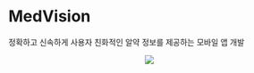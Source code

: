 # MedVision

정확하고 신속하게 사용자 친화적인 알약 정보를 제공하는 모바일 앱 개발

<p align="center">
  <img src="https://github.com/kimgiraffe/MedVision_FrontEnd/assets/79824230/4068b84e-a234-4ba6-97f0-fbba5b4ef3cd">
</p>
